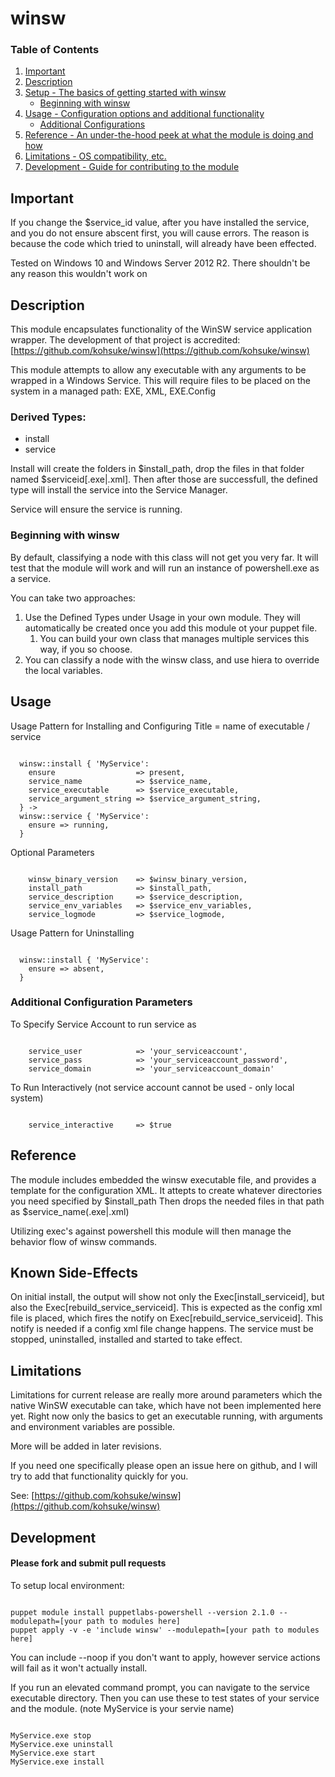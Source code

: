 # winsw

### Table of Contents

1. [Important](#important)
1. [Description](#description)
1. [Setup - The basics of getting started with winsw](#setup)
    * [Beginning with winsw](#beginning-with-winsw)
1. [Usage - Configuration options and additional functionality](#usage)
    * [Additional Configurations](#additional-configuration-parameters)
1. [Reference - An under-the-hood peek at what the module is doing and how](#reference)
1. [Limitations - OS compatibility, etc.](#limitations)
1. [Development - Guide for contributing to the module](#development)

## Important

If you change the $service_id value, after you have installed the service, and you do not ensure abscent first, you will cause errors.
The reason is because the code which tried to uninstall, will already have been effected.

Tested on Windows 10 and Windows Server 2012 R2.
There shouldn't be any reason this wouldn't work on 

## Description

This module encapsulates functionality of the WinSW service application wrapper.
The development of that project is accredited: [https://github.com/kohsuke/winsw](https://github.com/kohsuke/winsw)

This module attempts to allow any executable with any arguments to be wrapped in a Windows Service.
This will require files to be placed on the system in a managed path: EXE, XML, EXE.Config

### Derived Types:
* install 
* service

Install will create the folders in $install_path, drop the files in that folder named $serviceid[.exe|.xml].
Then after those are successfull, the defined type will install the service into the Service Manager.

Service will ensure the service is running.

### Beginning with winsw

By default, classifying a node with this class will not get you very far.
It will test that the module will work and will run an instance of powershell.exe as a service.

You can take two approaches:

1. Use the Defined Types under Usage in your own module. They will automatically be created once you add this module ot your puppet file.
   1. You can build your own class that manages multiple services this way, if you so choose.
1. You can classify a node with the winsw class, and use hiera to override the local variables.

## Usage

Usage Pattern for Installing and Configuring
Title = name of executable / service

<pre><code>
  winsw::install { 'MyService':
    ensure                  => present,
    service_name            => $service_name,
    service_executable      => $service_executable,
    service_argument_string => $service_argument_string,
  } ->
  winsw::service { 'MyService':
    ensure => running,
  }
</code></pre>

Optional Parameters
<pre><code>
    winsw_binary_version    => $winsw_binary_version,
    install_path            => $install_path,
    service_description     => $service_description,
    service_env_variables   => $service_env_variables,
    service_logmode         => $service_logmode,
</code></pre>

Usage Pattern for Uninstalling
<pre><code>
  winsw::install { 'MyService':
    ensure => absent,
  }
</code></pre>

### Additional Configuration Parameters


To Specify Service Account to run service as
<pre><code>
    service_user            => 'your_serviceaccount',
    service_pass            => 'your_serviceaccount_password',
    service_domain          => 'your_serviceaccount_domain'
</code></pre>

To Run Interactively (not service account cannot be used - only local system)
<pre><code>
    service_interactive     => $true
</code></pre>

## Reference

The module includes embedded the winsw executable file, and provides a template for the configuration XML. 
It attepts to create whatever directories you need specified by $install_path
Then drops the needed files in that path as $service_name(.exe|.xml)

Utilizing exec's against powershell this module will then manage the behavior flow of winsw commands.

## Known Side-Effects

On initial install, the output will show not only the Exec[install_serviceid], but also the Exec[rebuild_service_serviceid].
This is expected as the config xml file is placed, which fires the notify on Exec[rebuild_service_serviceid].
This notify is needed if a config xml file change happens. The service must be stopped, uninstalled, installed and started to take effect.


## Limitations

Limitations for current release are really more around parameters which the native WinSW executable can take, which have not been implemented here yet.
Right now only the basics to get an executable running, with arguments and environment variables are possible.

More will be added in later revisions.

If you need one specifically please open an issue here on github, and I will try to add that functionality quickly for you.

See: [https://github.com/kohsuke/winsw](https://github.com/kohsuke/winsw)

## Development

#### Please fork and submit pull requests

To setup local environment:
<pre><code>
puppet module install puppetlabs-powershell --version 2.1.0 --modulepath=[your path to modules here]
puppet apply -v -e 'include winsw' --modulepath=[your path to modules here]
</code></pre>
You can include --noop if you don't want to apply, however service actions will fail as it won't actually install.

If you run an elevated command prompt, you can navigate to the service executable directory.
Then you can use these to test states of your service and the module. (note MyService is your servie name)
<pre><code>
MyService.exe stop
MyService.exe uninstall
MyService.exe start
MyService.exe install
</code></pre>

